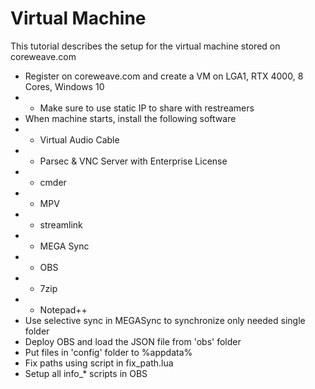 # Virtual Machine

This tutorial describes the setup for the virtual machine stored on coreweave.com
* Register on coreweave.com and create a VM on LGA1, RTX 4000, 8 Cores, Windows 10
* * Make sure to use static IP to share with restreamers
* When machine starts, install the following software
* * Virtual Audio Cable
* * Parsec & VNC Server with Enterprise License
* * cmder
* * MPV
* * streamlink
* * MEGA Sync
* * OBS
* * 7zip
* * Notepad++
* Use selective sync in MEGASync to synchronize only needed single folder
* Deploy OBS and load the JSON file from 'obs' folder
* Put files in 'config' folder to %appdata%
* Fix paths using script in fix_path.lua
* Setup all info_* scripts in OBS
